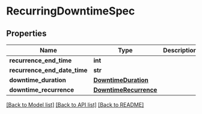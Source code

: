 # RecurringDowntimeSpec

## Properties
Name | Type | Description | Notes
------------ | ------------- | ------------- | -------------
**recurrence_end_time** | **int** |  | [optional] 
**recurrence_end_date_time** | **str** |  | [optional] 
**downtime_duration** | [**DowntimeDuration**](DowntimeDuration.md) |  | 
**downtime_recurrence** | [**DowntimeRecurrence**](DowntimeRecurrence.md) |  | 

[[Back to Model list]](../README.md#documentation-for-models) [[Back to API list]](../README.md#documentation-for-api-endpoints) [[Back to README]](../README.md)

